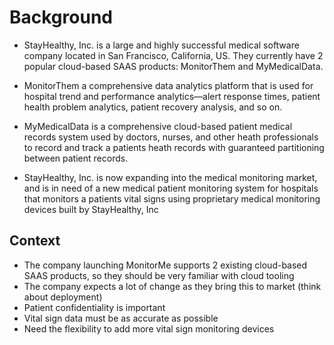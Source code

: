 # Background

- StayHealthy, Inc. is a large and highly successful medical software company located in San Francisco, 
California, US. They currently have 2 popular cloud-based SAAS products: MonitorThem and 
MyMedicalData. 

- MonitorThem a comprehensive data analytics platform that is used for hospital trend and performance 
analytics—alert response times, patient health problem analytics, patient recovery analysis, and so on.

- MyMedicalData is a comprehensive cloud-based patient medical records system used by doctors, 
nurses, and other heath professionals to record and track a patients heath records with guaranteed 
partitioning between patient records.

- StayHealthy, Inc. is now expanding into the medical monitoring market, and is in need of a new medical 
patient monitoring system for hospitals that monitors a patients vital signs using proprietary medical 
monitoring devices built by StayHealthy, Inc

## Context

- The company launching MonitorMe supports 2 existing cloud-based SAAS products,
so they should be very familiar with cloud tooling 
- The company expects a lot of change as they bring this to market (think about
deployment)
- Patient confidentiality is important
- Vital sign data must be as accurate as possible
- Need the flexibility to add more vital sign monitoring devices
